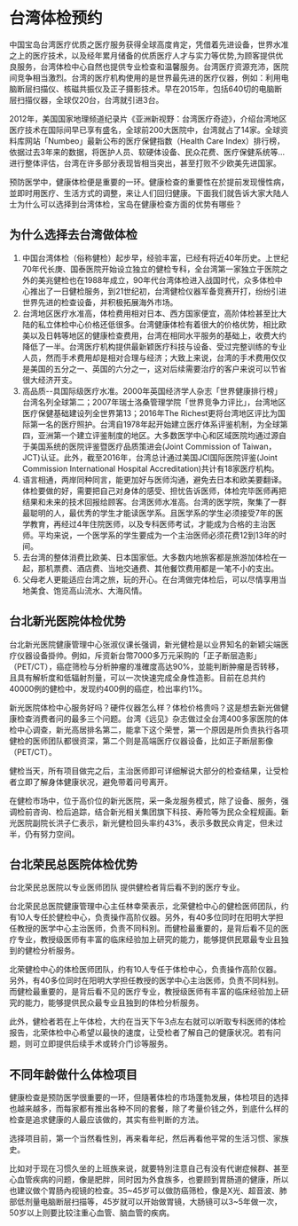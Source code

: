 # 台湾体检预约

中国宝岛台湾医疗优质之医疗服务获得全球高度肯定，凭借着先进设备，世界水准之上的医疗技术，以及经年累月储备的优质医疗人才与实力等优势,为顾客提供优良服务，台湾体检中心自然也提供专业检查和温馨服务。台湾医疗资源充沛，医院间竞争相当激烈。台湾的医疗机构使用的是世界最先进的医疗仪器，例如：利用电脑断层扫描仪、核磁共振仪及正子摄影技术。早在2015年，包括640切的电脑断层扫描仪器，全球仅20台，台湾就引进3台。

2012年，美国国家地理频道纪录片《亚洲新视野：台湾医疗奇迹》，介绍台湾地区医疗技术在国际间早已享有盛名，全球前200大医院中，台湾就占了14家。全球资料库网站「Numbeo」最新公布的医疗保健指数（Health Care Index）排行榜，依据过去3年来的数据，将医护人员、软硬体设备、民众花费、医疗保健系统等...进行整体评估，台湾在许多部分表现皆相当突出，甚至打败不少欧美先进国家。

预防医学中，健康体检便是重要的一环。健康检查的重要性在於提前发现慢性病，並即时用医疗、生活方式的调整，来让人们回归健康。下面我们就告诉大家大陆人士为什么可以选择到台湾体检，宝岛在健康检查方面的优势有哪些？


## 为什么选择去台湾做体检

1. 中国台湾体检（俗称健检）起步早，经验丰富，已经有将近40年历史。上世纪70年代长庚、国泰医院开始设立独立的健检专科，全台湾第一家独立于医院之外的美兆健检也在1988年成立，90年代台湾体检进入战国时代，众多体检中心推出了一日健检服务，到21世纪初，台湾健检仪器军备竞赛开打，纷纷引进世界先进的检查设备，并积极拓展海外市场。
2. 台湾地区医疗水准高，体检费用相对日本、西方国家便宜，高阶体检甚至比大陆的私立体检中心价格还低很多。台湾健康体检有着很大的价格优势，相比欧美以及日韩等地区的健康检查费用，台湾在相同水平服务的基础上，收费大约降低了一半。台湾医疗机构提供最新颖医疗科技与设备、受过完整训练的专业人员，然而手术费用却是相对合理与经济；大致上来说，台湾的手术费用仅仅是美国的五分之一、英国的六分之一，这对后续需要治疗的客户来说可以节省很大经济开支。
3. 高品质--具国际级医疗水准。2000年英国经济学人杂志「世界健康排行榜」台湾名列全球第二；2007年瑞士洛桑管理学院「世界竞争力评比」，台湾地区医疗保健基础建设列全世界第13；2016年The Richest更将台湾地区评比为国际第一名的医疗照护。台湾自1978年起开始建立医疗体系评鉴机制，为全球第四，亚洲第一个建立评鉴制度的地区。大多数医学中心和区域医院均通过源自于美国系统的医院评鉴暨医疗品质策进会(Joint Commission of Taiwan，JCT)认证。此外，截至2016年，台湾总计通过美国JCI国际医院评鉴(Joint Commission International Hospital Accreditation)共计有18家医疗机构。
4. 语言相通，两岸同种同言，能更加好与医师沟通，避免去日本和欧美要翻译。体检要做的好，需要把自己对身体的感受、担忧告诉医师，体检完毕医师再把结果和未来的技术回报给顾客。台湾医师水准高。台湾的医学院，聚集了一群最聪明的人，最优秀的学生才能读医学系。且医学系的学生必须接受7年的医学教育，再经过4年住院医师，以及专科医师考试，才能成为合格的主治医师。平均来说，一个医学系的学生要成为一个主治医师必须花费12到13年的时间。
5. 去台湾的整体消费比欧美、日本国家低。大多数内地旅客都是旅游加体检在一起，那机票费、酒店费、当地交通费、其他餐饮费用都是一笔不小的支出。
6. 父母老人更能适应台湾之旅，玩的开心。在台湾做完体检后，可以尽情享用当地美食、饱览高山流水、大海风情。

## 台北新光医院体检优势

台北新光医院健康管理中心张淑仪课长强调，新光健检是以业界知名的新颖尖端医疗仪器设备掛帅。例如，斥资新台幣7000多万元采购的「正子断层造影」（PET/CT），癌症筛检与分析肿瘤的准確度高达90%，並能判断肿瘤是否转移，且具有解析度和低辐射剂量，可以一次快速完成全身性造影。目前在总共约40000例的健检中，发现约400例的癌症，检出率约1%。

新光医院体检中心服务好吗？硬件仪器怎么样？体检价格贵吗？这是想去新光做健康检查消费者问的最多三个问题。台湾《远见》杂志做过全台湾400多家医院的体检中心调查，新光高居排名第二，能拿下这个荣誉，第一个原因是所负责执行各项健检的医师团队都很资深，第二个则是高端医疗仪器设备，比如正子断层影像（PET/CT）。

健检当天，所有项目做完之后，主治医师即可详细解说大部分的检查结果，让受检者立即了解身体健康状况，避免带着问号离开。

在健检市场中，位于高价位的新光医院，采一条龙服务模式，除了设备、服务，强调检前咨询、检后追踪，结合新光相关集团旗下科技、寿险等为民众全程规画。新光医院副院长洪子仁表示，新光健检回头率约43%，表示多数民众肯定，但未过半，仍有努力空间。

## 台北荣民总医院体检优势

台北荣民总医院以专业医师团队 提供健检者背后看不到的医疗专业。

台北荣民总医院健康管理中心主任林幸荣表示，北荣健检中心的健检医师团队，约有10人专任於健检中心，负责操作高阶仪器。另外，有40多位同时在阳明大学担任教授的医学中心主治医师，负责不同科別。而健检最重要的，是背后看不见的医疗专业，教授级医师有丰富的临床经验加上研究的能力，能够提供民眾最专业且独到的健检分析服务。

北荣健检中心的体检医师团队，约有10人专任于体检中心，负责操作高阶仪器。另外，有40多位同时在阳明大学担任教授的医学中心主治医师，负责不同科别。而健检最重要的，是背后看不见的医疗专业，教授级医师有丰富的临床经验加上研究的能力，能够提供民众最专业且独到的体检分析服务。

此外，健检者若在上午体检，大约在当天下午3点左右就可以听取专科医师的体检报告，北荣体检中心希望以最快的速度，让受检者了解自己的健康状况。若有问题，则可立即提供后续手术或转介门诊等服务。

## 不同年龄做什么体检项目

健康检查是预防医学很重要的一环，但隨著体检的市场蓬勃发展，体检项目的选择也越来越多，而每家都有推出各种不同的套餐，除了考量价钱之外，到底什么样的检查是追求健康的人最应该做的，其实有些判断的方法。

选择项目前，第一个当然看性別，再来看年纪，然后再看他平常的生活习惯、家族史。

比如对于现在习惯久坐的上班族来说，就要特別注意自己有没有代谢症候群、甚至心血管疾病的问题，像是肥胖，同时因为外食族多，也要顾到胃肠道的健康，所以也建议做个胃肠內视镜的检查。35~45岁可以做防癌筛检，像是X光、超音波、肺部低剂量电脑断层扫描等，45岁就可以开始做胃镜，大肠镜可以3~5年做一次，50岁以上则要比较注重心血管、脑血管的疾病。
